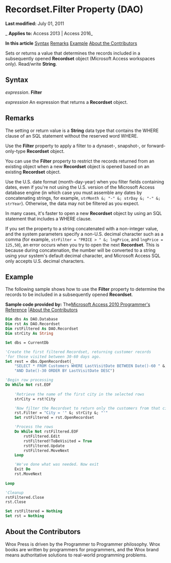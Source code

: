 
# Recordset.Filter Property (DAO)

 **Last modified:** July 01, 2011

 _ **Applies to:** Access 2013 | Access 2016_

 **In this article**
[Syntax](#sectionSection0)
[Remarks](#sectionSection1)
[Example](#sectionSection2)
[About the Contributors](#AboutContributors)


Sets or returns a value that determines the records included in a subsequently opened  **Recordset** object (Microsoft Access workspaces only). Read/write **String**.

## Syntax
<a name="sectionSection0"> </a>

 _expression_. **Filter**

 _expression_ An expression that returns a **Recordset** object.


## Remarks
<a name="sectionSection1"> </a>

The setting or return value is a  **String** data type that contains the WHERE clause of an SQL statement without the reserved word WHERE.

Use the  **Filter** property to apply a filter to a dynaset-, snapshot-, or forward-only-type **Recordset** object.

You can use the  **Filter** property to restrict the records returned from an existing object when a new **Recordset** object is opened based on an existing **Recordset** object.

Use the U.S. date format (month-day-year) when you filter fields containing dates, even if you're not using the U.S. version of the Microsoft Access database engine (in which case you must assemble any dates by concatenating strings, for example,  `strMonth &; "-" &; strDay &; "-" &; strYear`). Otherwise, the data may not be filtered as you expect.

In many cases, it's faster to open a new  **Recordset** object by using an SQL statement that includes a WHERE clause.

If you set the property to a string concatenated with a non-integer value, and the system parameters specify a non-U.S. decimal character such as a comma (for example,  `strFilter = "PRICE > " &; lngPrice`, and  `lngPrice = 125,50`), an error occurs when you try to open the next  **Recordset**. This is because during concatenation, the number will be converted to a string using your system's default decimal character, and Microsoft Access SQL only accepts U.S. decimal characters.


## Example
<a name="sectionSection2"> </a>

The following sample shows how to use the  **Filter** property to determine the records to be included in a subsequently opened **Recordset**.

 **Sample code provided by:** The[Microsoft Access 2010 Programmer's Reference](http://www.wrox.com/WileyCDA/WroxTitle/Access-2010-Programmer-s-Reference.productCd-0470591668.mdl) |[About the Contributors](#AboutContributors)




```vb
Dim dbs As DAO.Database
Dim rst As DAO.Recordset
Dim rstFiltered As DAO.Recordset
Dim strCity As String

Set dbs = CurrentDb

'Create the first filtered Recordset, returning customer records
'for those visited between 30-60 days ago.
Set rest = dbs.OpenRecordset(_ 
    "SELECT * FROM Customers WHERE LastVisitDate BETWEEN Date()-60 " &; _
    "AND Date()-30 ORDER BY LastVisitDate DESC")

'Begin row processing
Do While Not rst.EOF
    
    'Retrieve the name of the first city in the selected rows
    strCity = rst!City

    'Now filter the Recordset to return only the customers from that city
    rst.Filter = "City = '" &; strCity &; "'"
    Set rstFiltered = rst.OpenRecordset

    'Process the rows
    Do While Not rstFiltered.EOF
        rstFiltered.Edit
        rstFiltered!ToBeVisited = True
        rstFiltered.Update
        rstFiltered.MoveNext
    Loop

    'We've done what was needed. Now exit
    Exit Do
    rst.MoveNext
   
Loop

'Cleanup
rstFiltered.Close
rst.Close

Set rstFiltered = Nothing
Set rst = Nothing
```


## About the Contributors
<a name="AboutContributors"> </a>

Wrox Press is driven by the Programmer to Programmer philosophy. Wrox books are written by programmers for programmers, and the Wrox brand means authoritative solutions to real-world programming problems. 



